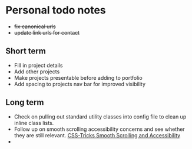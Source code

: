 # Personal todo notes

- <del>fix canonical urls</del>
- <del>update link urls for contact</del>

## Short term

- Fill in project details
- Add other projects
- Make projects presentable before adding to portfolio
- Add spacing to projects nav bar for improved visibility

## Long term

- Check on pulling out standard utility classes into config file to clean up inline class lists.
- Follow up on smooth scrolling accessibility concerns and see whether they are still relevant. [CSS-Tricks Smooth Scrolling and Accessibility](https://css-tricks.com/smooth-scrolling-accessibility/)
-
